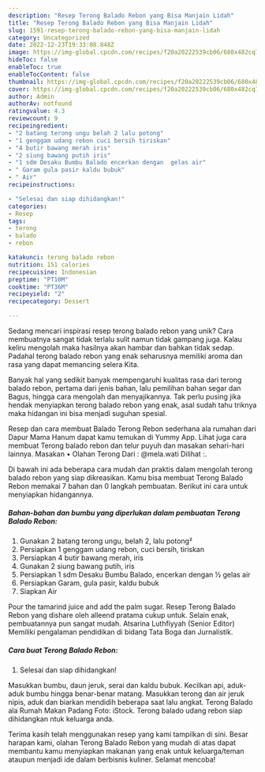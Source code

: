 ```yaml
---
description: "Resep Terong Balado Rebon yang Bisa Manjain Lidah"
title: "Resep Terong Balado Rebon yang Bisa Manjain Lidah"
slug: 1591-resep-terong-balado-rebon-yang-bisa-manjain-lidah
category: Uncategorized
date: 2022-12-23T19:33:08.848Z
image: https://img-global.cpcdn.com/recipes/f20a20222539cb06/680x482cq70/terong-balado-rebon-foto-resep-utama.jpg
hideToc: false
enableToc: true
enableTocContent: false
thumbnail: https://img-global.cpcdn.com/recipes/f20a20222539cb06/680x482cq70/terong-balado-rebon-foto-resep-utama.jpg
cover: https://img-global.cpcdn.com/recipes/f20a20222539cb06/680x482cq70/terong-balado-rebon-foto-resep-utama.jpg
author: Admin
authorAv: notfound
ratingvalue: 4.3
reviewcount: 9
recipeingredient:
- "2 batang terong ungu belah 2 lalu potong"
- "1 genggam udang rebon cuci bersih tiriskan"
- "4 butir bawang merah iris"
- "2 siung bawang putih iris"
- "1 sdm Desaku Bumbu Balado encerkan dengan  gelas air"
- " Garam gula pasir kaldu bubuk"
- " Air"
recipeinstructions:

- "Selesai dan siap dihidangkan!"
categories:
- Resep
tags:
- terong
- balado
- rebon

katakunci: terong balado rebon 
nutrition: 151 calories
recipecuisine: Indonesian
preptime: "PT10M"
cooktime: "PT36M"
recipeyield: "2"
recipecategory: Dessert

---
```





Sedang mencari inspirasi resep terong balado rebon yang unik? Cara membuatnya sangat tidak terlalu sulit namun tidak gampang juga. Kalau keliru mengolah maka hasilnya akan hambar dan bahkan tidak sedap. Padahal terong balado rebon yang enak seharusnya memiliki aroma dan rasa yang dapat memancing selera Kita.





Banyak hal yang sedikit banyak mempengaruhi kualitas rasa dari terong balado rebon, pertama dari jenis bahan, lalu pemilihan bahan segar dan Bagus, hingga cara mengolah dan menyajikannya. Tak perlu pusing jika hendak menyiapkan terong balado rebon yang enak,      asal sudah tahu triknya maka hidangan ini bisa menjadi suguhan spesial.














Resep dan cara membuat Balado Terong Rebon sederhana ala rumahan dari Dapur Mama Hanum dapat kamu temukan di Yummy App. Lihat juga cara membuat Terong balado rebon dan telur puyuh dan masakan sehari-hari lainnya. Masakan • Olahan Terong Dari : @mela.wati Dilihat :.






Di bawah ini ada beberapa cara mudah dan praktis dalam mengolah terong balado rebon yang siap dikreasikan. Kamu bisa membuat Terong Balado Rebon memakai 7 bahan dan 0 langkah pembuatan. Berikut ini cara untuk menyiapkan hidangannya.

<!--inarticleads1-->

##### Bahan-bahan dan bumbu yang diperlukan dalam pembuatan Terong Balado Rebon:

1. Gunakan 2 batang terong ungu, belah 2, lalu potong²
1. Persiapkan 1 genggam udang rebon, cuci bersih, tiriskan
1. Persiapkan 4 butir bawang merah, iris
1. Gunakan 2 siung bawang putih, iris
1. Persiapkan 1 sdm Desaku Bumbu Balado, encerkan dengan ½ gelas air
1. Persiapkan  Garam, gula pasir, kaldu bubuk
1. Siapkan  Air


Pour the tamarind juice and add the palm sugar. Resep Terong Balado Rebon yang dishare oleh alleend pratama cukup untuk. Selain enak, pembuatannya pun sangat mudah. Atsarina Luthfiyyah (Senior Editor) Memiliki pengalaman pendidikan di bidang Tata Boga dan Jurnalistik. 

<!--inarticleads2-->

##### Cara buat Terong Balado Rebon:


1. Selesai dan siap dihidangkan!

Masukkan bumbu, daun jeruk, serai dan kaldu bubuk. Kecilkan api, aduk-aduk bumbu hingga benar-benar matang. Masukkan terong dan air jeruk nipis, aduk dan biarkan mendidih beberapa saat lalu angkat. Terong Balado ala Rumah Makan Padang Foto: iStock. Terong balado udang rebon siap dihidangkan ntuk keluarga anda. 

Terima kasih telah menggunakan resep yang kami tampilkan di sini. Besar harapan kami, olahan Terong Balado Rebon yang mudah di atas dapat membantu kamu menyiapkan makanan yang enak untuk keluarga/teman ataupun menjadi ide dalam berbisnis kuliner. Selamat mencoba!
